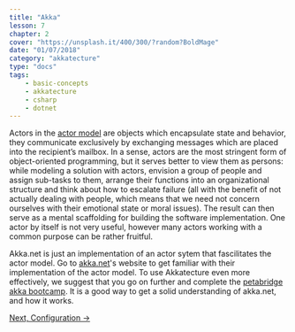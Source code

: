 ```yaml
---
title: "Akka"
lesson: 7
chapter: 2
cover: "https://unsplash.it/400/300/?random?BoldMage"
date: "01/07/2018"
category: "akkatecture"
type: "docs"
tags:
    - basic-concepts
    - akkatecture
    - csharp
    - dotnet
---
```

Actors in the [actor model](https://en.wikipedia.org/wiki/Actor_model) are objects which encapsulate state and behavior, they communicate exclusively by exchanging messages which are placed into the recipient’s mailbox. In a sense, actors are the most stringent form of object-oriented programming, but it serves better to view them as persons: while modeling a solution with actors, envision a group of people and assign sub-tasks to them, arrange their functions into an organizational structure and think about how to escalate failure (all with the benefit of not actually dealing with people, which means that we need not concern ourselves with their emotional state or moral issues). The result can then serve as a mental scaffolding for building the software implementation. One actor by itself is not very useful, however many actors working with a common purpose can be rather fruitful.

Akka.net is just an implementation of an actor sytem that fascilitates the actor model. Go to [akka.net](https://getakka.net/)'s website to get familiar with their implementation of the actor model. To use Akkatecture even more effectively, we suggest that you go on further and complete the [petabridge akka bootcamp](https://github.com/petabridge/akka-bootcamp). It is a good way to get a solid understanding of akka.net, and how it works.

[Next, Configuration →](/docs/configuration)